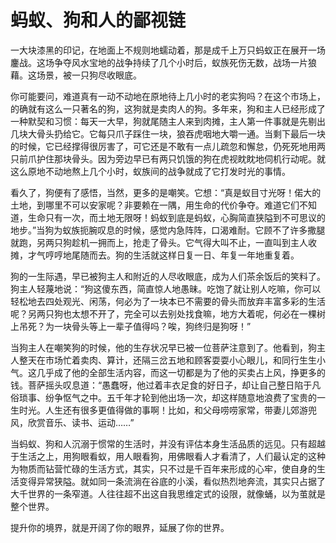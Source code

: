 # 蚂蚁、狗和人的鄙视链

一大块漆黑的印记，在地面上不规则地蠕动着，那是成千上万只蚂蚁正在展开一场鏖战。这场争夺风水宝地的战争持续了几个小时后，蚁族死伤无数，战场一片狼藉。这场景，被一只狗尽收眼底。 

你可能要问，难道真有一动不动地在原地待上几小时的老实狗吗？在这个市场上，的确就有这么一只著名的狗，这狗就是卖肉人的狗。多年来，狗和主人已经形成了一种默契和习惯：每天一大早，狗就尾随主人来到肉摊，主人第一件事就是先剔出几块大骨头扔给它。它每只爪子踩住一块，狼吞虎咽地大嚼一通。当剩下最后一块的时候，它已经撑得很厉害了，可它还是不敢有一点儿疏忽和懈怠，仍死死地用两只前爪护住那块骨头。因为旁边早已有两只饥饿的狗在虎视眈眈地伺机行动呢。就这么原地不动地熬上几个小时，蚁族间的战争就成了它打发时光的事情。 

看久了，狗便有了感悟，当然，更多的是嘲笑。它想：“真是蚁目寸光呀！偌大的土地，到哪里不可以安家呢？非要赖在一隅，用生命的代价争夺。难道它们不知道，生命只有一次，而土地无限呀！蚂蚁到底是蚂蚁，心胸简直狭隘到不可思议的地步。”当狗为蚁族扼腕叹息的时候，感觉内急阵阵，口渴难耐。它顾不了许多撒腿就跑，另两只狗趁机一拥而上，抢走了骨头。它气得大叫不止，一直叫到主人收摊，才气哼哼地尾随而去。狗的生活就这样日复一日、年复一年地重复着。 

狗的一生际遇，早已被狗主人和附近的人尽收眼底，成为人们茶余饭后的笑料了。狗主人轻蔑地说：“狗这傻东西，简直惊人地愚昧。吃饱了就让别人吃嘛，你可以轻松地去四处观光、闲荡，何必为了一块本已不需要的骨头而放弃丰富多彩的生活呢？另两只狗也太想不开了，完全可以去别处找食嘛，地方大着呢，何必在一棵树上吊死？为一块骨头等上一辈子值得吗？唉，狗终归是狗呀！” 

当狗主人在嘲笑狗的时候，他的生存状况早已被一位菩萨注意到了。他看到，狗主人整天在市场忙着卖肉、算计，还隔三岔五地和顾客耍耍小心眼儿，和同行生生小气。这几乎成了他的全部生活内容，而这一切都是为了他的买卖占上风，挣更多的钱。菩萨摇头叹息道：“愚蠢呀，他过着丰衣足食的好日子，却让自己整日陷于凡俗琐事、纷争怄气之中。五千年才轮到他出场一次，却这样随意地浪费了宝贵的一生时光。人生还有很多更值得做的事啊！比如，和父母唠唠家常，带妻儿郊游兜风，欣赏音乐、读书、运动……” 

当蚂蚁、狗和人沉溺于惯常的生活时，并没有评估本身生活品质的远见。只有超越于生活之上，用狗眼看蚁，用人眼看狗，用佛眼看人才看清了，人们最认定的这种为物质而钻营忙碌的生活方式，其实，只不过是千百年来形成的心牢，使自身的生活变得异常狭隘。就如同一条流淌在谷底的小溪，看似热烈地奔流，其实只占据了大千世界的一条窄道。人往往超不出这自我思维定式的设限，就像蛹，以为茧就是整个世界。 

提升你的境界，就是开阔了你的眼界，延展了你的世界。